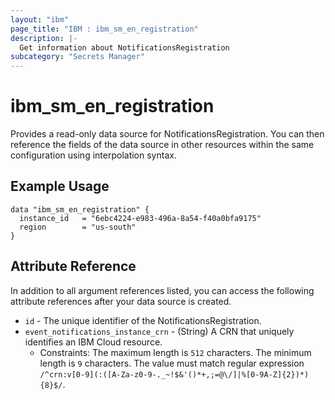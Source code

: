 ```yaml
---
layout: "ibm"
page_title: "IBM : ibm_sm_en_registration"
description: |-
  Get information about NotificationsRegistration
subcategory: "Secrets Manager"
---
```


# ibm_sm_en_registration

Provides a read-only data source for NotificationsRegistration. You can then reference the fields of the data source in other resources within the same configuration using interpolation syntax.

## Example Usage

```hcl
data "ibm_sm_en_registration" {
  instance_id   = "6ebc4224-e983-496a-8a54-f40a0bfa9175"
  region        = "us-south"
}
```


## Attribute Reference

In addition to all argument references listed, you can access the following attribute references after your data source is created.

* `id` - The unique identifier of the NotificationsRegistration.
* `event_notifications_instance_crn` - (String) A CRN that uniquely identifies an IBM Cloud resource.
  * Constraints: The maximum length is `512` characters. The minimum length is `9` characters. The value must match regular expression `/^crn:v[0-9](:([A-Za-z0-9-._~!$&'()*+,;=@\/]|%[0-9A-Z]{2})*){8}$/`.

